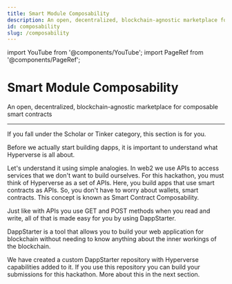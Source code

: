 ```yaml
---
title: Smart Module Composability
description: An open, decentralized, blockchain-agnostic marketplace for composable smart contracts
id: composability
slug: /composability
---
```


import YouTube from '@components/YouTube';
import PageRef from '@components/PageRef';

# Smart Module Composability

An open, decentralized, blockchain-agnostic marketplace for composable smart contracts

---

If you fall under the Scholar or Tinker category, this section is for you.

Before we actually start building dapps, it is important to understand what Hyperverse is all about.

Let's understand it using simple analogies. In web2 we use APIs to access services that we don't want to build ourselves. For this hackathon, you must think of Hyperverse as a set of APIs. Here, you build apps that use smart contracts as APIs. So, you don't have to worry about wallets, smart contracts. This concept is known as Smart Contract Composability.

<YouTube videoId="n5sTThzAdL4"/>

Just like with APIs you use GET and POST methods when you read and write, all of that is made easy for you by using DappStarter.

DappStarter is a tool that allows you to build your web application for blockchain without needing to know anything about the inner workings of the blockchain.

We have created a custom DappStarter repository with Hyperverse capabilities added to it. If you use this repository you can build your submissions for this hackathon. More about this in the next section.
